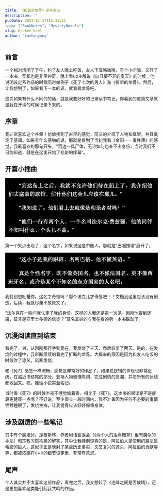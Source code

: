 ```yaml
---
title: 《折断的龙骨》读书笔记
description: ''
pubDate: 2023-11-17T16:31:21
tags: ["BookNotes", "MysteryNovels"]
slug: broken-keel
author: 'fushenyang'
---
```


## 前言

一个相对清闲了下午，约了友人晚上吃饭，友人下班略微晚，有个小间隙，又开了一本书。契机也是非常神奇，晚上看up主解说《向日葵不开的夏天》的时候，他说明设定系作品的时候同时举例子《死了七次的男人》和《折断的龙骨》。然后，让我想到了，如果看下一本的话，就看看龙骨吧。

这次如果有什么不同的的话，就是我要好好的记录读书笔记，你看到的这篇文章就是我在开读的时候记录下来的。

## 序章

我非常喜欢这个序章！仿佛找到了古早的感觉，简洁的介绍了人物和框架，并且奠定了基调。如果有什么感触的话，那就是看到了当初我看《金田一一事件薄》的感觉，我最喜欢的那句开头。“河边一具尸体，无论如何也查不出身份，当时我们不可能知道，就是在这里开始了悲剧的序幕”。

## 开篇小插曲

![看到了奇怪的名字](book-1-the-broken-dragon-bone/some-name.png)

第一个笑点出现了，这个名字，如果说这是中国人，那就是“巴嘎推理”展开了。

![跟班登场](book-1-the-broken-dragon-bone/strang-name.png)

我特别想吐槽你，这名字奇怪吗？那个法克儿才奇怪吧！！文档到这里应该没有剧透，后续，我就尽量不放原文了。

“法尔克在一瞬间就认定了我的身份。这样的人我还是第一次见。刚刚他提到逻辑，莫非是亚里士多德的信徒？”莫名其妙的与我在看的另一本书联动了。

## 沉浸阅读直到结束

看完了。对，从刚刚那行字到现在，我发烧了三天，然后恢复了两天。是的，在发烧的过程中，我断断续续的看完了折断的龙骨。大概率的原因是因为和友人吃饭的时候吹了凉风，风寒发烧。

和《死7》感觉一样流畅，感觉是非常好的作品了。如果说逻辑的体现也非常正统，在临近书结尾的部分，登场人物慷慨陈词，完成剧情的高潮，并把所有的伏线都收回来。嗯，推理小说实至名归。

当时看《死7》的时候半夜不睡觉偷着看。相比于《死7》，这本书的阅读是不是能算更健康一点呢？不好说。至少很长一段时间内，我不准备因为任何不必要的事情牺牲睡眠了，发烧生病，让我觉得应该好好保重身体。

## 涉及剧透的一些笔记

其中有个魔法师，是穆斯林，作者用语言误会（《两个人的距离概算》里有类似的手法）和宗教习惯构建的解答，其中让我特别惊喜的是，阿拉伯人是使用的魔法是希腊的巨人。这似乎正是映射了某些历史事实，文艺复兴的源头，阿拉伯的贡献等等，都被浓缩在小小的细节设定里，非常有意思。

## 尾声

个人其实并不太喜欢这部作品，看完之后，我又想起了《连峰之间是否放晴》，还是更加喜欢这类能引起我共鸣的作品。
